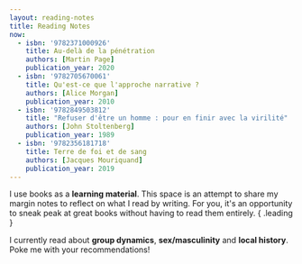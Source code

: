 ```yaml
---
layout: reading-notes
title: Reading Notes
now:
  - isbn: '9782371000926'
    title: Au-delà de la pénétration
    authors: [Martin Page]
    publication_year: 2020
  - isbn: '9782705670061'
    title: Qu'est-ce que l'approche narrative ?
    authors: [Alice Morgan]
    publication_year: 2010
  - isbn: '9782849503812'
    title: "Refuser d'être un homme : pour en finir avec la virilité"
    authors: [John Stoltenberg]
    publication_year: 1989
  - isbn: '9782356181718'
    title: Terre de foi et de sang
    authors: [Jacques Mouriquand]
    publication_year: 2019
---
```


I use books as a **learning material**.
This space is an attempt to share my margin notes to reflect on what I read by writing.
For you, it's an opportunity to sneak peak at great books without having to read them entirely.
{ .leading }

I currently read about **group dynamics**, **sex/masculinity** and **local history**.
Poke me with your recommendations!
